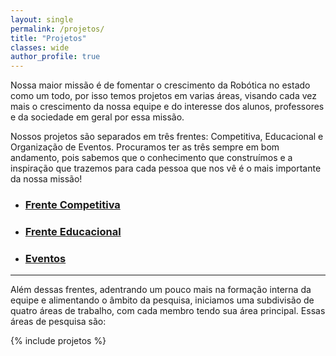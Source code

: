 ```yaml
---
layout: single
permalink: /projetos/
title: "Projetos"
classes: wide
author_profile: true
---
```


Nossa maior missão é de fomentar o crescimento da Robótica no estado como um todo, por isso temos projetos em varias áreas, visando cada vez mais o crescimento da nossa equipe e do interesse dos alunos, professores e da sociedade em geral por essa missão.

Nossos projetos são separados em três frentes: Competitiva, Educacional e Organização de Eventos. Procuramos ter as três sempre em bom andamento, pois sabemos que o conhecimento que construímos e a inspiração que trazemos para cada pessoa que nos vê é o mais importante da nossa missão!

- ### [Frente Competitiva](frente_competitiva)
- ### [Frente Educacional](frente_educacional)
- ### [Eventos](eventos)

---

Além dessas frentes, adentrando um pouco mais na formação interna da equipe e alimentando o âmbito da pesquisa, iniciamos uma subdivisão de quatro áreas de trabalho, com cada membro tendo sua área principal. Essas áreas de pesquisa são:

{% include projetos %}
